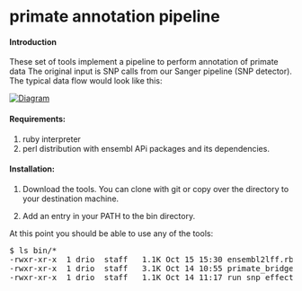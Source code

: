primate annotation pipeline
===========================

#### Introduction ####

These set of tools implement a pipeline to perform annotation of primate data 
The original input is SNP calls from our Sanger pipeline (SNP detector). The
typical data flow would look like this:

[![Diagram](http://drio.github.com/primate.annotation.pipe/images/annotation.primate.diagram.png)](http://github.com/drio/primate.annotation.pipe)

#### Requirements: ####

1. ruby interpreter
2. perl distribution with ensembl APi packages and its dependencies. 

#### Installation: ####

1. Download the tools. You can clone with git or copy over the directory 
to your destination machine.

2. Add an entry in your PATH to the bin directory.

At this point you should be able to use any of the tools:

<pre>
$ ls bin/*
-rwxr-xr-x  1 drio  staff   1.1K Oct 15 15:30 ensembl2lff.rb
-rwxr-xr-x  1 drio  staff   3.1K Oct 14 10:55 primate_bridge.rb
-rwxr-xr-x  1 drio  staff   1.1K Oct 14 11:17 run_snp_effect_predictor.sh
</pre>

